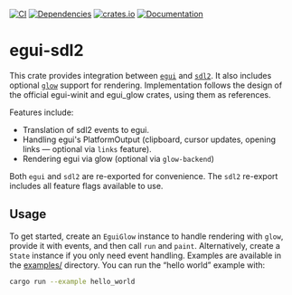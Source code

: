 [![CI](https://github.com/mxmgorin/egui-sdl2/actions/workflows/ci.yml/badge.svg)](https://github.com/mxmgorin/egui-sdl2/actions)
[![Dependencies](https://deps.rs/repo/github/mxmgorin/egui-sdl2/status.svg)](https://deps.rs/repo/github/mxmgorin/egui-sdl2)
[![crates.io](https://img.shields.io/crates/v/egui-sdl2.svg)](https://crates.io/crates/egui-sdl2)
[![Documentation](https://docs.rs/egui-sdl2/badge.svg)](https://docs.rs/egui-sdl2)

# egui-sdl2

This crate provides integration between [`egui`](https://github.com/emilk/egui) and [`sdl2`](https://github.com/Rust-SDL2/rust-sdl2). It also includes optional [`glow`](https://crates.io/crates/glow) support for rendering. Implementation follows the design of the official egui-winit and egui_glow crates, using them as references.

Features include:

- Translation of sdl2 events to egui.
- Handling egui's PlatformOutput (clipboard, cursor updates, opening links — optional via `links` feature).
- Rendering egui via glow (optional via `glow-backend`)

Both `egui` and `sdl2` are re-exported for convenience. The `sdl2` re-export includes all feature flags available to use.

## Usage

To get started, create an `EguiGlow` instance to handle rendering with `glow`, provide it with events, and then call `run` and `paint`. Alternatively, create a `State` instance if you only need event handling. Examples are available in the [examples/](https://github.com/mxmgorin/egui-sdl2/tree/main/examples/) directory. You can run the “hello world” example with:

```sh
cargo run --example hello_world
```
